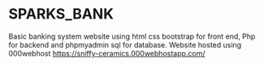 # SPARKS_BANK
Basic banking system website using html css bootstrap for front end, Php for backend and phpmyadmin sql for database.
Website hosted using 000webhost https://sniffy-ceramics.000webhostapp.com/
